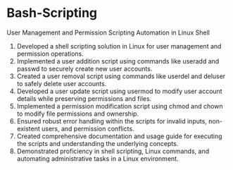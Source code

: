 # Bash-Scripting
User Management and Permission Scripting Automation in Linux Shell

1. Developed a shell scripting solution in Linux for user management and permission operations.
2. Implemented a user addition script using commands like useradd and passwd to securely create new user accounts.
3. Created a user removal script using commands like userdel and deluser to safely delete user accounts.
4. Developed a user update script using usermod to modify user account details while preserving permissions and files.
5. Implemented a permission modification script using chmod and chown to modify file permissions and ownership.
6. Ensured robust error handling within the scripts for invalid inputs, non-existent users, and permission conflicts.
7. Created comprehensive documentation and usage guide for executing the scripts and understanding the underlying concepts.
8. Demonstrated proficiency in shell scripting, Linux commands, and automating administrative tasks in a Linux environment.
